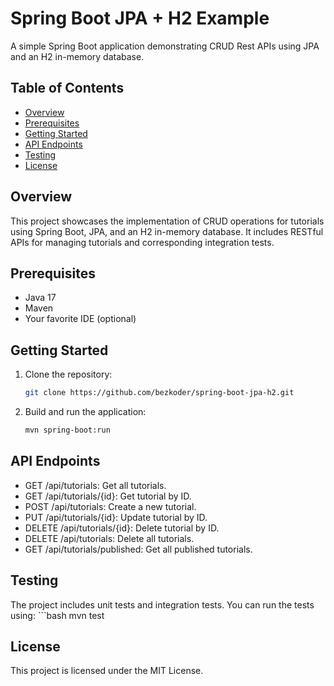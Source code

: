 # Spring Boot JPA + H2 Example

A simple Spring Boot application demonstrating CRUD Rest APIs using JPA and an H2 in-memory database.

## Table of Contents
- [Overview](#overview)
- [Prerequisites](#prerequisites)
- [Getting Started](#getting-started)
- [API Endpoints](#api-endpoints)
- [Testing](#testing)
- [License](#license)

## Overview

This project showcases the implementation of CRUD operations for tutorials using Spring Boot, JPA, and an H2 in-memory database. It includes RESTful APIs for managing tutorials and corresponding integration tests.

## Prerequisites

- Java 17
- Maven
- Your favorite IDE (optional)

## Getting Started

1. Clone the repository:
   ```bash
   git clone https://github.com/bezkoder/spring-boot-jpa-h2.git

2. Build and run the application:
   ```bash
   mvn spring-boot:run

## API Endpoints

- GET /api/tutorials: Get all tutorials.
- GET /api/tutorials/{id}: Get tutorial by ID.
- POST /api/tutorials: Create a new tutorial.
- PUT /api/tutorials/{id}: Update tutorial by ID.
- DELETE /api/tutorials/{id}: Delete tutorial by ID.
- DELETE /api/tutorials: Delete all tutorials.
- GET /api/tutorials/published: Get all published tutorials.

## Testing

The project includes unit tests and integration tests. You can run the tests using:
    ```bash
    mvn test 

## License

This project is licensed under the MIT License.
